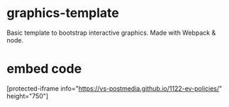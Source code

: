 # graphics-template
Basic template to bootstrap interactive graphics. Made with Webpack & node.

# embed code
[protected-iframe info="https://vs-postmedia.github.io/1122-ev-policies/" height="750"]
